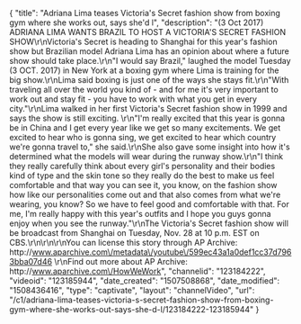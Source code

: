 {
    "title": "Adriana Lima teases Victoria's Secret fashion show from boxing gym where she works out, says she'd l",
    "description": "(3 Oct 2017) ADRIANA LIMA WANTS BRAZIL TO HOST A VICTORIA'S SECRET FASHION SHOW\r\nVictoria's Secret is heading to Shanghai for this year's fashion show but Brazilian model Adriana Lima has an opinion about where a future show should take place.\r\n\"I would say Brazil,\" laughed the model Tuesday (3 OCT. 2017) in New York at a boxing gym where Lima is training for the big show.\r\nLima said boxing is just one of the ways she stays fit.\r\n\"With traveling all over the world you kind of - and for me it's very important to work out and stay fit - you have to work with what you get in every city.\"\r\nLima walked in her first Victoria's Secret fashion show in 1999 and says the show is still exciting. \r\n\"I'm really excited that this year is gonna be in China and I get every year like we get so many excitements. We get excited to hear who is gonna sing, we get excited to hear which country we're gonna travel to,\" she said.\r\nShe also gave some insight into how it's determined what the models will wear during the runway show.\r\n\"I think they really carefully think about every girl's personality and their bodies kind of type and the skin tone so they really do the best to make us feel comfortable and that way you can see it, you know, on the fashion show how like our personalities come out and that also comes from what we're wearing, you know? So we have to feel good and comfortable with that. For me, I'm really happy with this year's outfits and I hope you guys gonna enjoy when you see the runway.\"\r\nThe Victoria's Secret fashion show will be broadcast from Shanghai on Tuesday, Nov. 28 at 10 p.m. EST on CBS.\r\n\r\n\r\nYou can license this story through AP Archive: http:\/\/www.aparchive.com\/metadata\/youtube\/599ec43a1a0def1cc37d7963bba07d46 \r\nFind out more about AP Archive: http:\/\/www.aparchive.com\/HowWeWork",
    "channelid": "123184222",
    "videoid": "123185944",
    "date_created": "1507508868",
    "date_modified": "1508436416",
    "type": "captivate",
    "layout": "channelVideo",
    "url": "\/c1\/adriana-lima-teases-victoria-s-secret-fashion-show-from-boxing-gym-where-she-works-out-says-she-d-l\/123184222-123185944"
}